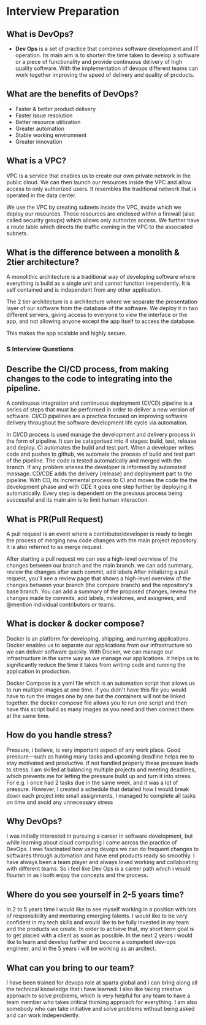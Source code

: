 # Interview Preparation

## What is DevOps?
- **Dev Ops** is a set of practice that combines software development and IT operation. Its main aim is to shorten the time taken to develop a software or a piece of functionality and provide continuous delivery of high quality software. With the implementation of devops different teams can work together improving the speed of delivery and quality of products.

## What are the benefits of DevOps?
- Faster & better product delivery
- Faster issue resolution
- Better resource utilization
- Greater automation
- Stable working environment
- Greater innovation

## What is a VPC?
VPC is a service that enables us to create our own private network in the public cloud. We can then launch our resources inside the VPC and allow access to only authorized users. It resembles the traditional network that is operated in the data center.

We use the VPC by creating subnets inside the VPC, inside which we deploy our resources. These resources are enclosed within a firewall (also called security groups) which allows only authorize access. We further have a route table which directs the traffic coming in the VPC to the associated subnets.


## What is the difference between a monolith & 2tier architecture?

A monolithic architecture is a traditional way of developing software where everything is build as a single unit and cannot function inependently. It is self contained and is independent from any other application.

The 2 tier architecture is a architecture where we separate the presentation layer of our software from the database of the software. We deploy it in two different servers, giving access to everyone to view the interface or the app, and not allowing anyone except the app itself to access the database.

This makes the app scalable and highly secure. 

### S Interview Questions
## Describe the CI/CD process, from making changes to the code to integrating into the pipeline.

A continuous integration and continuous deployment (CI/CD) pipeline is a series of steps that must be performed in order to deliver a new version of software. CI/CD pipelines are a practice focused on improving software delivery throughout the software development life cycle via automation. 

In CI/CD process is used manage the development and delivery process in the form of pipeline. It can be catagorised into 4 stages: build, test, release and deploy. CI automates the build and test part. When a developer writes code and pushes to github, we automate the process of build and test part of the pipeline. The code is tested automatically and merged with the branch. If any problem arieses the developer is informed by automated message. 
CD/CDE adds the delivery (release) and deployment part to the pipeline. With CD, its incremental process to CI and moves the code the the development phase and with CDE it goes one step further by deploying it automatically. Every step is dependent on the previous process being successful and its main aim is to limit human interaction.

## What is PR(Pull Request)

A pull request is an event where a contributor/developer is ready to begin the process of merging new code changes with the main project repository. It is also referred to as merge request.

After starting a pull request we can see a high-level overview of the changes between our branch and the main branch. we can add summary, review the changes after each commit, add labels
After initializing a pull request, you'll see a review page that shows a high-level overview of the changes between your branch (the compare branch) and the repository's base branch. You can add a summary of the proposed changes, review the changes made by commits, add labels, milestones, and assignees, and @mention individual contributors or teams. 


## What is docker & docker compose?

Docker is an platform for developing, shipping, and running applications. Docker enables us to separate our applications from our infrastructure so we can deliver software quickly. With Docker, we can manage our infrastructure in the same way as we manage our applications. It helps us to significantly reduce the time it takes from writing code and running the application in production.

Docker Compose is a yaml file which is an automation script that allows us to run multiple images at one time. if you didn't have this file you would have to run the images one by one but the containers will not be linked together. the docker compose file allows you to run one script and then have this script build as many images as you need and then connect them at the same time.

## How do you handle stress?

Pressure, i believe, is very important aspect of any work place. Good pressure—such as having many tasks and upcoming deadline helps me to stay motivated and productive. If not handled properly these pressure leads to stress. I am skilled at balancing multiple projects and meeting deadlines, which prevents me for letting the pressure build up and turn it into stress. For e.g. I once had 2 tasks due in the same week, and it was a lot of pressure. However, I created a schedule that detailed how I would break down each project into small assignments, I managed to complete all tasks on time and avoid any unnecessary stress

## Why DevOps?

I was initially interested in pursuing a career in software development, but while learning about cloud computing i came across the practice of DevOps. I was fascinated how using devops we can do frequent changes to softwares through automation and have end products ready so smoothly. I have always been a team player and always loved working and collaboating with different teams. So i feel like Dev Ops is a career path which i would flourish in as i both enjoy the concepts and the process.

## Where do you see yourself in 2-5 years time?

In 2 to 5 years time i would like to see myself working in a position with lots of responsibility and mentoring emerging talents. I would like to be very confident in my tech skills and would like to be fully invested in my team and the products we create. In order to achieve that, my short term goal is to get placed with a client as soon as possible. In the next 2 years i would like to learn and develop further and become a competent dev-ops engineer, and in the 5 years i will be working as an arcitect.

## What can you bring to our team?

I have been trained for devops role at sparta global and i can bring along all the technical knowledge that i have learned. I also like taking creative approach to solve problems, which is very helpful for any team to have a team member who takes critical thinking approach for everything. I am also somebody who can take initiative and solve problems without being asked and can work independently. 
